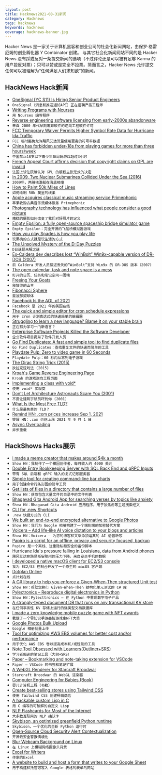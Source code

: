 ```yaml
---
layout: post
title: Hacknews2021-08-31新闻
category: Hacknews
tags: hacknews
keywords: hacknews
coverage: hacknews-banner.jpg
---
```


Hacker News 是一家关于计算机黑客和创业公司的社会化新闻网站，由保罗·格雷厄姆的创业孵化器 Y Combinator 创建。
与其它社会化新闻网站不同的是 Hacker News 没有踩或反对一条提交新闻的选项（不过评论还是可以被有足够 Karma 的用户投反对票）；只可以赞或是完全不投票。简而言之，Hacker News 允许提交任何可以被理解为“任何满足人们求知欲”的新闻。

## HackNews Hack新闻


- [OneSignal (YC S11) Is Hiring Senior Product Engineers](https://onesignal.com/careers/b824ffc4-ac55-4744-b7d8-b5ace6272e96)
- `OneSignal（消息和推送通知API）正在招聘产品工程师`
- [Writing Programs with Ncurses](https://invisible-island.net/ncurses/ncurses-intro.html)
- `用 Ncurses 编写程序`
- [Reverse engineering software licensing from early-2000s abandonware](https://yingtongli.me/blog/2021/08/29/drm5-1.html)
- `来自 2000 年代早期废弃软件的逆向工程软件许可`
- [FCC Temporary Waiver Permits Higher Symbol Rate Data for Hurricane Ida Traffic](http://www.arrl.org/news/view/fcc-grants-temporary-waiver-to-permit-higher-symbol-rate-data-transmissions-for-hurricane-ida-traffi)
- `FCC 临时豁免允许飓风艾达流量使用更高的符号率数据`
- [China has forbidden under-18s from playing games for more than three hours/week](https://www.reuters.com/world/china/china-rolls-out-new-rules-minors-online-gaming-xinhua-2021-08-30/)
- `中国禁止18岁以下青少年每周玩游戏超过3小时`
- [French Appeal Court affirms decision that copyright claims on GPL are invalid](https://thehftguy.com/2021/08/30/french-appeal-court-affirms-decision-that-copyright-claims-on-gpl-are-invalid-must-be-enforced-via-contractual-dispute/)
- `法国上诉法院确认对 GPL 的版权主张无效的决定`
- [In 2009, Two Nuclear Submarines Collided Under the Sea (2016)](https://nationalinterest.org/blog/the-buzz/2009-two-nuclear-submarines-collided-under-the-sea-they-were-18690)
- `2009年，两艘核潜艇在海底相撞`
- [How to Paint 50k Miles of Lines](https://www.nytimes.com/interactive/2021/08/26/arts/design/road-lines.html)
- `如何绘制 50k 英里的线条`
- [Apple acquires classical music streaming service Primephonic](https://www.apple.com/newsroom/2021/08/apple-acquires-classical-music-streaming-service-primephonic/)
- `苹果收购古典音乐流媒体服务 Primephonic`
- [Photography technology has influenced what people consider a good picture](https://www.collectorsweekly.com/articles/bad-photography-and-good-pictures/)
- `糟糕的摄影如何改变了我们对好照片的定义`
- [Empty Epsilon: a fully open-source spaceship bridge simulator game](https://daid.github.io/EmptyEpsilon/)
- `Empty Epsilon：完全开源的飞船桥模拟器游戏`
- [How you play Spades is how you play life](https://pudding.cool/2021/08/spades)
- `玩黑桃的方式就是玩生活的方式`
- [The Unsolved Mystery of the D-Day Puzzles](https://www.history.co.uk/articles/the-unsolved-mystery-of-the-d-day-puzzles)
- `D日谜题未解之谜`
- [Ex-Caldera dev describes lost “WinBolt” Win9x-capable version of DR-DOS (2007)](https://msfn.org/board/topic/109018-windows-98-in-dr-dos/?tab=comments#comment-721209)
- `前 Caldera 开发人员描述丢失的“WinBolt”支持 Win9x 的 DR-DOS 版本（2007）`
- [The open calendar, task and note space is a mess](https://stevenvanbael.com/open-calendar-task-space-is-a-mess)
- `打开的日历、任务和笔记空间一团糟`
- [Freeing Your Goats](https://hyperthings.garden/posts/2021-08-30/freeing-your-goats.html)
- `释放你的山羊`
- [Fibonacci Sphere](http://extremelearning.com.au/how-to-evenly-distribute-points-on-a-sphere-more-effectively-than-the-canonical-fibonacci-lattice/)
- `斐波那契球体`
- [Facebook Is the AOL of 2021](https://www.zdnet.com/article/facebook-is-the-aol-of-2021/)
- `Facebook 是 2021 年的美国在线`
- [The quick and simple editor for cron schedule expressions](https://crontab.guru/)
- `用于 cron 计划表达式的快速简单的编辑器`
- [Struggling to learn a new language? Blame it on your stable brain](https://www.ucsf.edu/news/2021/08/421316/struggling-learn-new-language-blame-it-your-stable-brain)
- `正在努力学习一门新语言？`
- [Enterprise Software Projects Killed the Software Developer](https://javahippie.net/software/business/2021/08/30/enterprise-software-killed-the-developer.html)
- `企业软件项目扼杀了软件开发人员`
- [Go Find Duplicates: A fast and simple tool to find duplicate files](https://github.com/m-manu/go-find-duplicates)
- `Go Find Duplicates：查找重复文件的快速而简单的工具`
- [Playdate Pulp: Zero to video game in 60 Seconds](https://www.gamedeveloper.com/console/playdate-pulp-zero-to-video-game-in-60-seconds)
- `Playdate Pulp：60 秒内从零到电子游戏`
- [The Dirac String Trick (2015)](http://ariwatch.com/VS/Algorithms/DiracStringTrick.htm)
- `狄拉克弦戏法 (2015)`
- [Kroah's Game Reverse Engineering Page](http://bringerp.free.fr/RE/index.php5)
- `Kroah 的游戏逆向工程页面`
- [Implementing a class with void*](http://web.eecs.utk.edu/~jplank/plank/classes/cs140/Notes/Running_Times/voidstar.html)
- `使用 void* 实现类`
- [Don’t Let Architecture Astronauts Scare You (2001)](https://www.joelonsoftware.com/2001/04/21/dont-let-architecture-astronauts-scare-you/)
- `不要让建筑宇航员吓到你 (2001)`
- [What Is the Most Free TLD?](https://slc.is/#The%20Best%20TLD%20is%20Not%20.com)
- `什么是最免费的 TLD？`
- [Remind HN: .com prices increase Sep 1, 2021](item?id=28362488)
- `提醒 HN：.com 价格上涨 2021 年 9 月 1 日`
- [Async Overloading](https://blog.yoshuawuyts.com/async-overloading/)
- `异步重载`


## HackShows Hacks展示

- [ I made a meme creator that makes around $4k a month](https://metameme.app/)
- `Show HN：我制作了一个模因创作者，每月收入约 4000 美元`
- [ Double Entry Bookkeeping Server with SQL Back End and gRPC Inputs](https://github.com/darcys22/godbledger)
- `带有 SQL 后端和 gRPC 输入的复式记账服务器`
- [ Simple tool for creating command-line bar charts](https://github.com/TurkeyMcMac/barchart)
- `用于创建命令行条形图的简单工具`
- [ Get lists of files in a directory that contains a large number of files](https://github.com/catatsuy/lls)
- `Show HN：获取包含大量文件的目录中的文件列表`
- [ Bhagavad Gita Android App for searching verses by topics like anxiety](https://play.google.com/store/apps/details?id=com.grewon.searchgita)
- `Show HN：Bhagavad Gita Android 应用程序，用于按焦虑等主题搜索经文`
- [ CLI for .new Shortcuts](https://github.com/tsriram/dot-new-cli)
- `.new 快捷方式的 CLI`
- [ We built an end-to-end encrypted alternative to Google Photos](item?id=28347439)
- `Show HN：我们为 Google 相册构建了一个端到端的加密替代方案`
- [ Voicera – Add life-like AI voice dictation to your blogs and articles](https://www.voicera.co)
- `Show HN：Voicera – 为您的博客和文章添加逼真的 AI 语音听写`
- [ Papiro is a script for an offline, privacy and security focused, backup](https://github.com/dtonon/papiro)
- `Papiro 是一个离线、注重隐私和安全的备份脚本`
- [ Hurricane Ida's pressure falling in Louisiana, data from Android phones](https://static.wixstatic.com/media/d783eb_8f9355b6d471487e808d3ce1ac7e77d2~mv2.png)
- `飓风艾达在路易斯安那州的压力下降，来自安卓手机的数据`
- [ I developed a native macOS client for EC2/S3 console](item?id=28348883)
- `我为 EC2/S3 控制台开发了一个原生的 macOS 客户端`
- [ Dotplan Online](https://dotplan.online/)
- `点计划在线`
- [ A C# library to help you enforce a Given-When-Then structured Unit test](item?id=28352300)
- `Show HN：帮助您执行 Given-When-Then 结构化单元测试的 C# 库`
- [ Pylectronics – Reproduce digital electronics in Python](https://github.com/fgarci03/pylectronics)
- `Show HN：Pylecttronics – 在 Python 中重现数字电子产品`
- [ A strongly-typed document DB that runs on any transactional KV store](https://github.com/losfair/RefineDB)
- `在任何事务性 KV 存储上运行的强类型文档数据库`
- [ I made a zero knowledge mobile puzzle game with NFT awards](https://github.com/nalinbhardwaj/wordlines)
- `我做了一个零知识手游益智游戏拿NFT大奖`
- [ Google Photos Bulk Upload](https://github.com/CodeNameMPC/GPBU)
- `Google 相册批量上传`
- [ Tool for optimizing AWS EBS volumes for better cost and/or performance](https://aws.amazon.com/marketplace/pp/prodview-ryzl67mmq3ghk)
- `用于优化 AWS EBS 卷以提高成本和/或性能的工具`
- [ Note Tool Obsessed with Learners(Outliner+SRS)](https://notegarden.io/)
- `学习者痴迷的笔记工具（大纲+SRS）`
- [ Paper – Bookmarking and note-taking extension for VSCode](https://github.com/Raathigesh/paper)
- `Paper – VSCode 的书签和笔记扩展`
- [ A WebGL Renderer for Starcraft Broodwar](https://www.youtube.com/watch?v=CwzkjboEbqo)
- `Starcraft Broodwar 的 WebGL 渲染器`
- [ Computer Engineering for Babies (Book)](https://computerengineeringforbabies.com)
- `婴儿计算机工程（书籍）`
- [ Create best-selling stores using Tailwind CSS](https://shuffle.dev/marketplace/tailwind-ecommerce)
- `使用 Tailwind CSS 创建畅销商店`
- [ A hackable custom Lisp in C](https://github.com/codr7/alisp)
- `用 C 编写的可破解的自定义 Lisp`
- [ NLP Flashcards for Most of the Internet](item?id=28360220)
- `大多数互联网的 NLP 抽认卡`
- [ Skybison, an optimized greenfield Python runtime](https://github.com/facebookexperimental/skybison)
- `Skybison，一个优化的全新 Python 运行时`
- [ Open-Source Cloud Security Alert Contextualization](https://github.com/dassana-io/dassana)
- `开源云安全警报情境化`
- [ Blur Webcam Background on Linux](https://github.com/jashandeep-sohi/webcam-filters)
- `在 Linux 上模糊网络摄像头背景`
- [ Excel for Writers](https://zeminary.com/)
- `作家的Excel`
- [ A website to build and host a form that writes to your Google Sheet](https://formtosheets.com/)
- `用于构建和托管可写入 Google 表格的表单的网站`

